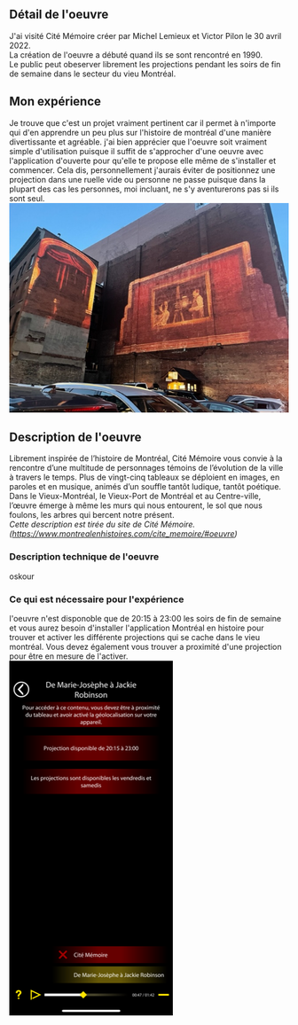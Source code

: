 ## Détail de l'oeuvre
J'ai visité Cité Mémoire créer par Michel Lemieux et Victor Pilon le 30 avril 2022.  
La création de l'oeuvre a débuté quand ils se sont rencontré en 1990.  
Le public peut obeserver librement les projections pendant les soirs de fin de semaine dans le secteur du vieu Montréal.  

## Mon expérience
Je trouve que c'est un projet vraiment pertinent car il permet à n'importe qui d'en apprendre un peu plus sur l'histoire de montréal d'une manière divertissante et agréable. j'ai bien apprécier que l'oeuvre soit vraiment simple d'utilisation puisque il suffit de s'approcher d'une oeuvre avec l'application d'ouverte pour qu'elle te propose elle même de s'installer et commencer. Cela dis, personnellement j'aurais éviter de positionnez une projection dans une ruelle vide ou personne ne passe puisque dans la plupart des cas les personnes, moi incluant, ne s'y aventurerons pas si ils sont seul.  
![projection](medias/projectionsmall.jpg)

## Description de l'oeuvre
Librement inspirée de l’histoire de Montréal, Cité Mémoire vous convie à la rencontre d’une multitude de personnages témoins de l’évolution de la ville à travers le temps. Plus de vingt-cinq tableaux se déploient en images, en paroles et en musique, animés d’un souffle tantôt ludique, tantôt poétique. Dans le Vieux-Montréal, le Vieux-Port de Montréal et au Centre-ville, l’œuvre émerge à même les murs qui nous entourent, le sol que nous foulons, les arbres qui bercent notre présent.  
*Cette description est tirée du site de Cité Mémoire. (https://www.montrealenhistoires.com/cite_memoire/#oeuvre)* 

### Description technique de l'oeuvre
oskour

### Ce qui est nécessaire pour l'expérience
l'oeuvre n'est disponoble que de 20:15 à 23:00 les soirs de fin de semaine et vous aurez besoin d'installer l'application Montréal en histoire pour trouver et activer les différente projections qui se cache dans le vieu montréal. Vous devez également vous trouver a proximité d'une projection pour être en mesure de l'activer.  
![menu](medias/menu.PNG)
